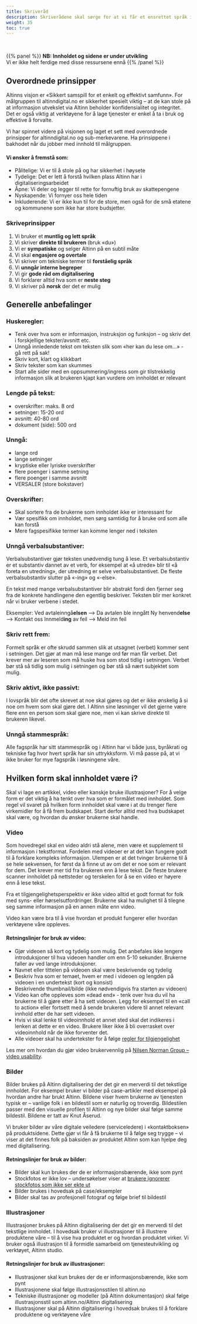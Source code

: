 ```yaml
---
title: Skriveråd
description: Skriverådene skal sørge for at vi får et ensrettet språk i løsningene våre slik at innholdet blir lettere å forstå. Vi skal også gjøre bevisste valg på hvilken form innholdet presenteres i. Tekst, video, bilder og illustrasjoner skal velges ut fra formålet med innholdet.  
weight: 35
toc: true
---
```

<br>

{{% panel %}}
**NB: Innholdet og sidene er under utvikling**<br>
Vi er ikke helt ferdige med disse ressursene ennå
{{% /panel %}}

## Overordnede prinsipper
Altinns visjon er «Sikkert samspill for et enkelt og effektivt samfunn». For målgruppen til altinndigital.no er sikkerhet spesielt viktig – at de kan stole på at informasjon utvekslet via Altinn beholder konfidensialitet og integritet. Det er også viktig at verktøyene for å lage tjenester er enkel å ta i bruk og effektive å forvalte. 

Vi har spinnet videre på visjonen og laget et sett med overordnede prinsipper for altinndigital.no og sub-merkevarene. Ha prinsippene i bakhodet når du jobber med innhold til målgruppen. 

#### Vi ønsker å fremstå som: 
- Pålitelige: Vi er til å stole på og har sikkerhet i høysete 
- Tydelige: Det er lett å forstå hvilken plass Altinn har i digitaliseringsarbeidet 
- Åpne: Vi deler og legger til rette for fornuftig bruk av skattepengene 
- Nyskapende: Vi fornyer oss hele tiden 
- Inkluderende: Vi er ikke kun til for de store, men også for de små etatene og kommunene som ikke har store budsjetter. 

### Skriveprinsipper
1. Vi bruker et **muntlig og lett språk** 
2. Vi skriver **direkte til brukeren** (bruk «du») 
3. Vi er **sympatiske** og selger Altinn på en subtil måte 
4. Vi skal **engasjere og overtale** 
5. Vi skriver om tekniske termer til **forståelig språk** 
6. Vi **unngår interne begreper** 
7. Vi gir **gode råd om digitalisering** 
8. Vi forklarer alltid hva som er **neste steg**  
9. Vi skriver på **norsk** der det er mulig 


## Generelle anbefalinger
### Huskeregler:
- Tenk over hva som er informasjon, instruksjon og funksjon – og skriv det i forskjellige tekster/avsnitt etc. 
- Unngå innledende tekst om teksten slik som «her kan du lese om...» - gå rett på sak! 
- Skriv kort, klart og klikkbart 
- Skriv tekster som kan skummes 
- Start alle sider med en oppsummering/ingress som gir tilstrekkelig informasjon slik at brukeren kjapt kan vurdere om innholdet er relevant 

### Lengde på tekst:
- overskrifter: maks. 8 ord 
- setninger: 15-20 ord
- avsnitt: 40-80 ord 
- dokument (side): 500 ord 

### Unngå:
- lange ord 
- lange setninger  
- kryptiske eller lyriske overskrifter  
- flere poenger i samme setning 
- flere poenger i samme avsnitt 
- VERSALER (store bokstaver) 

### Overskrifter:
- Skal sortere fra de brukerne som innholdet ikke er interessant for 
- Vær spesifikk om innholdet, men sørg samtidig for å bruke ord som alle kan forstå 
- Mere fagspesifikke termer kan komme lenger ned i teksten 

### Unngå verbalsubstantiver: 
Verbalsubstantiver gjør teksten unødvendig tung å lese. Et verbalsubstantiv er et substantiv dannet av et verb, for eksempel at «å utrede» blir til «å foreta en utredning», der utredning er selve verbalsubstantivet. De fleste verbalsubstantiv slutter på «-ing» og «-else».  

En tekst med mange verbalsubstantiver blir abstrakt fordi den fjerner seg fra de konkrete handlingene den egentlig beskriver. Teksten blir mer konkret når vi bruker verbene i stedet.  

Eksempler: 
Ved avtaleinngå**elsen** --> Da avtalen ble inngått
Ny henvend**else** --> Kontakt oss
Innmeld**ing** av feil --> Meld inn feil

### Skriv rett frem: 
Formelt språk er ofte skrudd sammen slik at utsagnet (verbet) kommer sent i setningen. Det gjør at man må lese mange ord før man får verbet. Det krever mer av leseren som må huske hva som stod tidlig i setningen. Verbet bør stå så tidlig som mulig i setningen og bør stå så nært subjektet som mulig. 

### Skriv aktivt, ikke passivt: 
I lovspråk blir det ofte skrevet at noe skal gjøres og det er ikke ønskelig å si noe om hvem som skal gjøre det. I Altinn sine løsninger vil det gjerne være flere enn en person som skal gjøre noe, men vi kan skrive direkte til brukeren likevel.  

### Unngå stammespråk: 
Alle fagspråk har sitt stammespråk og i Altinn har vi både juss, byråkrati og tekniske fag hvor hvert språk har sin uttrykksform. Vi må passe på, at vi ikke bruker for mye fagspråk i løsningene våre. 


## Hvilken form skal innholdet være i? 
Skal vi lage en artikkel, video eller kanskje bruke illustrasjoner? For å velge form er det viktig å ha tenkt over hva som er formålet med innholdet. Som regel vil svaret på hvilken form innholdet skal være i at du trenger flere virkemidler for å få frem budskapet. Start derfor alltid med hva budskapet skal være, og hvordan du ønsker brukerne skal handle.  

### Video 
Som hovedregel skal en video aldri stå alene, men være et supplement til informasjon i tekstformat. Fordelen med videoer er at det kan fungere godt til å forklare kompleks informasjon. Ulempen er at det tvinger brukerne til å se hele sekvensen, for først da å finne ut av om det er noe som er relevant for dem. Det krever mer tid fra brukeren enn å lese tekst. De fleste brukere scanner innholdet på nettsteder og terskelen for å se en video er høyere enn å lese tekst.  

Fra et tilgjengelighetsperspektiv er ikke video alltid et godt format for folk med syns- eller hørselsutfordringer. Brukerne skal ha mulighet til å tilegne seg samme informasjon på en annen måte enn video.  

Video kan være bra til å vise hvordan et produkt fungerer eller hvordan verktøyene våre oppleves.  

#### Retningslinjer for bruk av video: 
- Gjør videoen så kort og tydelig som mulig. Det anbefales ikke lengere introduksjoner til hva videoen handler om enn 5-10 sekunder. Brukerne faller av ved lange introduksjoner. 
- Navnet eller tittelen på videoen skal være beskrivende og tydelig 
- Beskriv hva som er temaet, hvem er med i videoen og lengden på videoen i en undertekst (kort og konsist) 
- Beskrivende thumbnail/bilde (ikke nødvendigvis fra starten av videoen) 
- Video kan ofte oppleves som «dead end» - tenk over hva du vil ha brukerne til å gjøre etter å ha sett videoen. Legg for eksempel til en «call to action» eller fortsett med å sende brukeren videre til annet relevant innhold etter de har sett videoen. 
- Hvis vi skal lenke til videoinnhold et annet sted skal det indikeres i lenken at dette er en video. Brukere liker ikke å bli overrasket over videoinnhold når de ikke forventer det.  
- Alle videoer skal ha undertekster for å følge [regler for tilgjengelighet](https://www.w3.org/WAI/WCAG21/quickref/?versions=2.0&showtechniques=124)

 Les mer om hvordan du gjør video brukervennlig på [Nilsen Norman Group – video usability](https://www.nngroup.com/articles/video-usability/).

 

### Bilder 
Bilder brukes på Altinn digitalisering der det gir en merverdi til det tekstlige innholdet. For eksempel bruker vi bilder på case-artikler med eksempel på hvordan andre har brukt Altinn. Bildene viser hvem brukerne av tjenesten typisk er – vanlige folk i en bildestil som er naturlig og troverdig. Bildestilen passer med den visuelle profilen til Altinn og nye bilder skal følge samme bildestil. Bildene er tatt av Knut Åserud.  

Vi bruker bilder av våre digitale veiledere (serviceledere) i «kontaktboksen» på produktsidene. Dette gjør vi får å få brukerne til å følge seg trygge – vi viser at det finnes folk på baksiden av produktet Altinn som kan hjelpe deg med digitalisering.  

#### Retningslinjer for bruk av bilder: 
- Bilder skal kun brukes der de er informasjonsbærende, ikke som pynt 
- Stockfotos er ikke lov – undersøkelser viser at [brukere ignorerer stockfotos som ikke ser ekte ut](https://www.nngroup.com/articles/photos-as-web-content/) 
- Bilder brukes i hovedsak på case/eksempler 
- Bilder skal tas av profesjonell fotograf og følge brief til bildestil  

### Illustrasjoner 
Illustrasjoner brukes på Altinn digitalisering der det gir en merverdi til det tekstlige innholdet. I hovedsak bruker vi illustrasjoner til å illustrere produktene våre – til å vise hva produktet er og hvordan produktet virker. Vi bruker også illustrasjon til å formidle samarbeid om tjenesteutvikling og verktøyet, Altinn studio.  

#### Retningslinjer for bruk av illustrasjoner:
- Illustrasjoner skal kun brukes der de er informasjonsbærende, ikke som pynt 
- Illustrasjonene skal følge illustrasjonsstilen til altinn.no 
- Tekniske illustrasjoner og modeller (på Altinn dokumentasjon) skal følge illustrasjonsstil som altinn.no/Altinn digitalisering 
- Illustrasjoner skal på Altinn digitalisering i hovedsak brukes til å forklare produktene og verktøyene våre 
